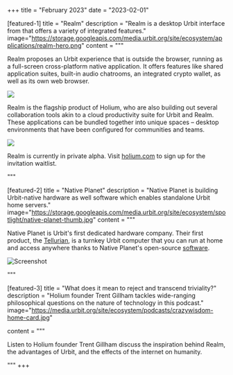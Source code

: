 +++
title = "February 2023"
date = "2023-02-01"

[featured-1]
title = "Realm"
description = "Realm is a desktop Urbit interface from that offers a variety of integrated features."
image="https://storage.googleapis.com/media.urbit.org/site/ecosystem/applications/realm-hero.png"
content = """

Realm proposes an Urbit experience that is outside the browser, running as a full-screen cross-platform native application. It offers features like shared application suites, built-in audio chatrooms, an integrated crypto wallet, as well as its own web browser.

![](https://media.urbit.org/site/featured/realm-screenshot.jpg)

Realm is the flagship product of Holium, who are also building out several collaboration tools akin to a cloud productivity suite for Urbit and Realm.  These applications can be bundled together into unique spaces – desktop environments that have been configured for communities and teams.

![](https:///media.urbit.org/site/ecosystem/applications/app-suite.png)

Realm is currently in private alpha.  Visit [holium.com](https://holium.com) to sign up for the invitation waitlist.

"""

[featured-2]
title = "Native Planet"
description = "Native Planet is building Urbit-native hardware as well software which enables standalone Urbit home servers."
image="https://storage.googleapis.com/media.urbit.org/site/ecosystem/spotlight/native-planet-thumb.jpg"
content = """

Native Planet is Urbit's first dedicated hardware company.  Their first product, the [Tellurian](https://www.nativeplanet.io/hardware), is a turnkey Urbit computer that you can run at home and access anywhere thanks to Native Planet's open-source [software](https://www.nativeplanet.io/software).

![Screenshot](https://storage.googleapis.com/media.urbit.org/site/getting-started/native-planet.jpg)


"""

[featured-3]
title = "What does it mean to reject and transcend triviality?"
description = "Holium founder Trent Gillham tackles wide-ranging philosophical questions on the nature of technology in this podcast."
image="https://media.urbit.org/site/ecosystem/podcasts/crazywisdom-home-card.jpg"

content = """

Listen to Holium founder Trent Gillham discuss the inspiration behind Realm, the advantages of Urbit, and the effects of the internet on humanity.

"""
+++
